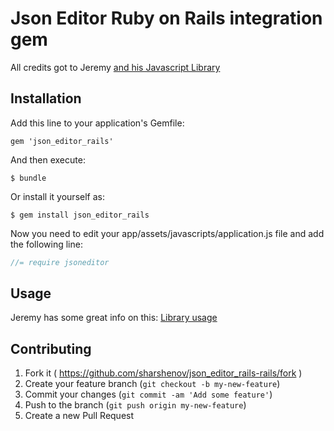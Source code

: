 # Json Editor Ruby on Rails integration gem

All credits got to Jeremy [and his Javascript Library ](https://github.com/jdorn/json-editor)


## Installation

Add this line to your application's Gemfile:

    gem 'json_editor_rails'

And then execute:

    $ bundle

Or install it yourself as:

    $ gem install json_editor_rails

Now you need to edit your app/assets/javascripts/application.js file and add the following line:
``` javascript
//= require jsoneditor
```

## Usage

Jeremy has some great info on this: [Library usage](https://github.com/jdorn/json-editor#usage)


## Contributing

1. Fork it ( https://github.com/sharshenov/json_editor_rails-rails/fork )
2. Create your feature branch (`git checkout -b my-new-feature`)
3. Commit your changes (`git commit -am 'Add some feature'`)
4. Push to the branch (`git push origin my-new-feature`)
5. Create a new Pull Request